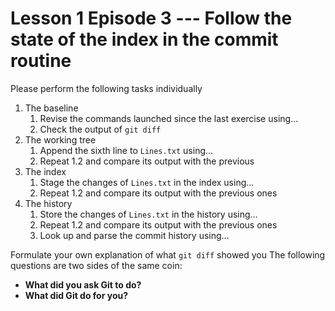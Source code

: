 
# Lesson 1 Episode 3 --- Follow the state of the index in the commit routine
Please perform the following tasks individually

1. The baseline
    1. Revise the commands launched since the last exercise using...
    1. Check the output of `git diff`
2. The working tree
    1. Append the sixth line to `Lines.txt` using...
    1. Repeat 1.2 and compare its output with the previous
3. The index
    1. Stage the changes of `Lines.txt` in the index using...
    1. Repeat 1.2 and compare its output with the previous ones
4. The history
    1. Store the changes of `Lines.txt` in the history using...
    1. Repeat 1.2 and compare its output with the previous ones
    1. Look up and parse the commit history using...

Formulate your own explanation of what `git diff` showed you
The following questions are two sides of the same coin:
* **What did you ask Git to do?**
* **What did Git do for you?**
